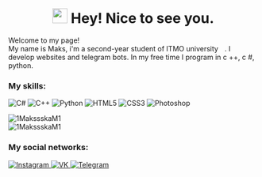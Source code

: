 <h1 align="center"><img src="https://raw.githubusercontent.com/iampavangandhi/iampavangandhi/master/gifs/Hi.gif" width="30px"> Hey! Nice to see you.</h1>


<p>Welcome to my page! </br>My name is Maks, i'm a second-year student of ITMO university<img src="https://image.flaticon.com/icons/svg/197/197408.svg" width="13"/>. 
I develop websites and telegram bots. In my free time I program in c ++, c #, python.

<h3>My skills:</h3>
<p>
  <img alt="C#" src="https://img.shields.io/badge/c%23-%23F5792A.svg?style=for-the-badge&logo=c-sharp&logoColor=white"/>
  <img alt="C++" src="https://img.shields.io/badge/c++-%2320232a.svg?style=for-the-badge&logo=c%2B%2B&logoColor=%2361DAFB"/>
  <img alt="Python" src="https://img.shields.io/badge/python-%23F5792A.svg?style=for-the-badge&logo=Python&logoColor=white"/>
  <img alt="HTML5" src="https://img.shields.io/badge/html5-%2320232a.svg?style=for-the-badge&logo=html5&logoColor=%2361DAFB"/>
  <img alt="CSS3" src="https://img.shields.io/badge/css3-%23F5792A.svg?style=for-the-badge&logo=css3&logoColor=white"/>
  <img alt="Photoshop" src="https://img.shields.io/badge/photoshop-%2320232a.svg?style=for-the-badge&logo=Photoshop&logoColor=%2361DAFB"/>
</p>

<div display="inline-flex"  align-items="center" justify-content="space-between">
   <img src="https://github-readme-stats.vercel.app/api?username=1MakssskaM1&show_icons=true&theme=merko&count_private=true" alt="1MakssskaM1" />
</div>
<div display="inline-flex"  align-items="center" justify-content="space-between">
   <img src="https://github-readme-stats.vercel.app/api/top-langs/?username=1MakssskaM1&layout=compact&hide=CMake,Makefile&theme=merko" alt="1MakssskaM1" />
</div>
<h3>My social networks:</h3>
<a href="https://www.instagram.com/maksss_ssskam/">
   <img top="0" src="https://img.shields.io/badge/instagram-%23E4405F.svg?style=for-the-badge&logo=Instagram&logoColor=white" alt="Instagram" target="_blank" margin-left="10px">
</a>
<a href="https://vk.com/maksss_ssskam">
   <img top="0" src="https://img.shields.io/badge/VK-%231572B6.svg?style=for-the-badge&logo=Vk&logoColor=white" alt="VK" target="_blank" margin-left="10px">
</a>
<a href="https://t.me/Maksss_ssskaM">
   <img top="0" src="https://img.shields.io/badge/telegram-%2320232a.svg?style=for-the-badge&logo=Telegram&logoColor=white" alt="Telegram" target="_blank" margin-left="10px">
</a>


